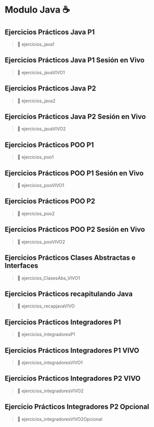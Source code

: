 # Modulo Java ☕️

## Ejercicios Prácticos Java P1

> 📁 ejercicios_java1

## Ejercicios Prácticos Java P1 Sesión en Vivo 

> 📁 ejercicios_javaVIVO1

## Ejercicios Prácticos Java P2

> 📁 ejercicios_java2

## Ejercicios Prácticos Java P2 Sesión en Vivo

> 📁 ejercicios_javaVIVO2

## Ejercicios Prácticos POO P1 

> 📁 ejercicios_poo1

## Ejercicios Prácticos POO P1 Sesión en Vivo

> 📁 ejercicios_pooVIVO1

## Ejercicios Prácticos POO P2

> 📁 ejercicios_poo2

## Ejercicios Prácticos POO P2 Sesión en Vivo

> 📁 ejercicios_pooVIVO2

## Ejercicios Prácticos Clases Abstractas e Interfaces

> 📁 ejercicios_ClasesAbs_VIVO1

## Ejercicios Prácticos recapitulando Java

> 📁 ejercicios_recapjavaVIVO

## Ejercicios Prácticos Integradores P1

> 📁 ejercicios_integradoresP1

## Ejercicios Prácticos Integradores P1 VIVO

> 📁 ejercicios_integradoresVIVO1

## Ejercicios Prácticos Integradores P2 VIVO

> 📁 ejercicios_integradoresVIVO2

## Ejercicio Prácticos Integradores P2 Opcional

> 📁 ejercicios_integradoresVIVO2Opcional